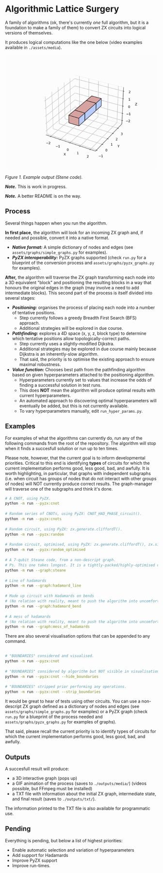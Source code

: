 # Algorithmic Lattice Surgery
A family of algorithms (ok, there's currently *one* full algorithm, but it is a foundation to make a family of them) to convert ZX circuits into logical versions of themselves.

It produces logical computations like the one below (video examples available in `./assets/media`).

![GIF animation of an example using Steane code](./assets/media/steane.gif)

*Figure 1. Example output (Stene code).*

***Note.*** This is work in progress.

***Note.*** A better README is on the way.

## Process
Several things happen when you run the algorithm.

**In first place,** the algorithm will look for an incoming ZX graph and, if needed and possible, convert it into a native format.
- ***Native format:*** A simple dictionary of nodes and edges (see `assets/graphs/simple_graphs.py` for examples).
- ***PyZX interoperability:*** PyZX graphs supported (check `run.py` for a blueprint of the conversion process and `assets/graphs/pyzx_graphs.py` for examples).

**After,** the algorithm will traverse the ZX graph transforming each node into a 3D equivalent "block" and positioning the resulting blocks in a way that honours the original edges in the graph (may involve a need to add intermediate blocks). This second part of the process is itself divided into several stages:
- ***Positioning:*** organises the process of placing each node into a number of tentative positions.
  - Step currently follows a greedy Breadth First Search (BFS) approach.
  - Additional strategies will be explored in due course. 
- ***Pathfinding:*** explores a 4D space (x, y, z, block type) to determine which tentative positions allow topologically-correct paths.
  - Step currently uses a slightly-modified Dijkstra.
  - Additional strategies may be explored in due course mainly because Dijkstra is an inherently-slow algorithm.
  - That said, the priority is to optimise the existing approach to ensure maximal robustness.
- ***Value function:*** Chooses best path from the pathfinding algorithm based on given hyperparameters attached to the positioning algorithm.
  - Hyperparameters currently set to values that increase the odds of finding a successful solution in test runs. 
  - This does **NOT** mean the algorithm will produce optimal results with current hyperparameters.
  - An automated approach to discovering optimal hyperparameters will eventually be added, but this is not currently available.
  - To vary hyperparameters manually, edit `run_hyper_params.py`.

## Examples
For examples of what the algorithms can currently do, run any of the following commands from the root of the repository. The algorithm will stop when it finds a succesfull solution or run up to ten times.

Please note, however, that the current goal is to inform developmental priorities. Critical to this end is identifying **types** of circuits for which the current implementation performs good, less good, bad, and awfully. It is worth highlighting, in particular, that graphs with independent subgraphs (i.e. when circuit has groups of nodes that do not interact with other groups of nodes) will NOT currently produce correct results. The graph-manager will traverse one of the subgraphs and think it's done.

``` bash
# A CNOT, using PyZX.
python -m run --pyzx:cnot

# Random series of CNOTs, using PyZX: CNOT_HAD_PHASE_circuit().
python -m run --pyzx:cnots

# Random circuit, using PyZX: zx.generate.cliffordT().
python -m run --pyzx:random

# Random circuit, optimised, using PyZX: zx.generate.cliffordT(), zx.simplify.phase_free_simp().
python -m run --pyzx:random_optimised

# A 7-qubit Steane code, from a non-descript graph. 
# Ps. This one takes longest. It is a tightly-packed/highly-optimised circuit, so a few rounds are often needed to find a successful solution.
python -m run --graph:steane

# Line of hadamards
python -m run --graph:hadamard_line

# Made up circuit with Hadamards on bends
# (No relation with reality, meant to push the algorithm into uncomfortable operations)
python -m run --graph:hadamard_bend

# A mess of hadamards
# (No relation with reality, meant to push the algorithm into uncomfortable operations)
python -m run --graph:mess_of_hadamards

```

There are also several visualisation options that can be appended to any command.

``` bash

# "BOUNDARIES" considered and visualised.
python -m run --pyzx:cnot

# "BOUNDARIES" considered by algorithm but NOT visible in visualisations.
python -m run --pyzx:cnot --hide_boundaries

# "BOUNDARIES" stripped prior performing any operations.
python -m run --pyzx:cnot --strip_boundaries

```

It would be great to hear of tests using other circuits. You can use a non-descript ZX graph defined as a dictionary of nodes and edges (see `assets/graphs/simple_graphs.py` for examples) or a PyZX graph (check `run.py` for a blueprint of the process needed and `assets/graphs/pyzx_graphs.py` for examples of graphs).

That said, please recall the current priority is to identify types of circuits for which the current implementation performs good, less good, bad, and awfully.

## Outputs
A succesfull result will produce:
- a 3D interactive graph (pops up)
- a GIF animation of the process (saves to `./outputs/media/`) (videos possible, but FFmpeg must be installed)
- a TXT file with information about the initial ZX graph, intermediate state, and final result (saves to `./outputs/txt/`).

The information printed to the TXT file is also available for programmatic use.

## Pending
Everything is pending, but below a list of highest priorities:
- Enable automatic selection and variation of hyperparameters
- Add support for Hadamards
- Improve PyZX support
- Improve run-times.
